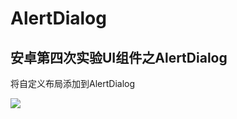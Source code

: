 # AlertDialog
## 安卓第四次实验UI组件之AlertDialog
将自定义布局添加到AlertDialog

![](https://ws1.sinaimg.cn/large/006dRdovgy1fq5umtht1hj30cb0msmza.jpg)
